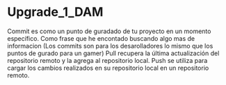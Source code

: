 # Upgrade_1_DAM

Commit es como un punto de guradado de tu proyecto en un momento específico. Como frase que he encontado buscando algo mas de informacion (Los commits son para los desarolladores lo mismo que los puntos de gurado para un gamer)
Pull recupera la última actualización del repositorio remoto y la agrega al repositorio local.
Push se utiliza para cargar los cambios realizados en su repositorio local en un repositorio remoto.